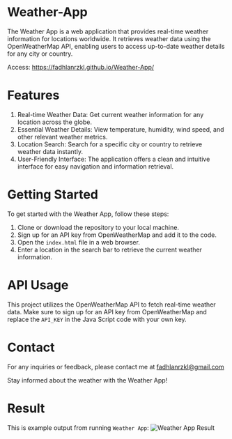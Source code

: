 # Weather-App
The Weather App is a web application that provides real-time weather information for locations worldwide. It retrieves weather data using the OpenWeatherMap API, enabling users to access up-to-date weather details for any city or country.

Access: https://fadhlanrzkl.github.io/Weather-App/

# Features
1. Real-time Weather Data: Get current weather information for any location across the globe.
2. Essential Weather Details: View temperature, humidity, wind speed, and other relevant weather metrics.
3. Location Search: Search for a specific city or country to retrieve weather data instantly.
4. User-Friendly Interface: The application offers a clean and intuitive interface for easy navigation and information retrieval.

# Getting Started
To get started with the Weather App, follow these steps:

1. Clone or download the repository to your local machine.
2. Sign up for an API key from OpenWeatherMap and add it to the code.
3. Open the `index.html` file in a web browser.
4. Enter a location in the search bar to retrieve the current weather information.

# API Usage
This project utilizes the OpenWeatherMap API to fetch real-time weather data. Make sure to sign up for an API key from OpenWeatherMap and replace the `API_KEY` in the Java Script code with your own key.

# Contact
For any inquiries or feedback, please contact me at fadhlanrzkl@gmail.com

Stay informed about the weather with the Weather App!

# Result
This is example output from running `Weather App`:
![Weather App Result](https://github.com/fadhlanrzkl/Weather-App/assets/137671908/84081354-b106-44cd-8627-bd1165128e67)
